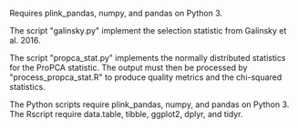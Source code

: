 Requires plink_pandas, numpy, and pandas on Python 3.

The script "galinsky.py" implement the selection statistic from Galinsky et al. 2016.

The script "propca_stat.py" implements the normally distributed statistics for the ProPCA statistic. The output must then be processed by "process_propca_stat.R" to produce quality metrics and the chi-squared statistics.

The Python scripts require plink_pandas, numpy, and pandas on Python 3. The Rscript require data.table, tibble, ggplot2, dplyr, and tidyr.

